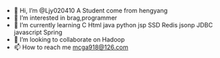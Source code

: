 - 👋 Hi, I’m @Ljy020410 A Student come from hengyang
- 👀 I’m interested in brag,programmer
- 🌱 I’m currently learning C Html java python jsp SSD Redis jsonp JDBC javascript Spring
- 💞️ I’m looking to collaborate on Hadoop
- 📫 How to reach me mcga918@126.com

<!---
Ljy020410/Ljy020410 is a ✨ special ✨ repository because its `README.md` (this file) appears on your GitHub profile.
You can click the Preview link to take a look at your changes.
--->
